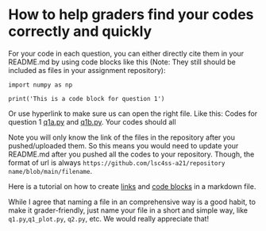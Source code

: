 # How to help graders find your codes correctly and quickly


For your code in each question, you can either directly cite them in your README.md by using code blocks like this (Note: They still should be included as files in your assignment repository):

``` 
import numpy as np

print('This is a code block for question 1')
```

Or use hyperlink to make sure us can open the right file. Like this: Codes for question 1 [q1a.py](https://github.com/lsc4ss-a21/assignment-1-jinfei1125/blob/main/q1a.py) and [q1b.py](https://github.com/lsc4ss-a21/assignment-1-jinfei1125/blob/main/q1b.py). Your codes should all 

Note you will only know the link of the files in the repository after you pushed/uploaded them. So this means you would need to update your README.md after you pushed all the codes to your repository. Though, the format of url is always `https://github.com/lsc4ss-a21/repository name/blob/main/filename`. 

Here is a tutorial on how to create [links](https://www.markdownguide.org/basic-syntax/#links) and [code blocks](https://www.markdownguide.org/extended-syntax/#fenced-code-blocks) in a markdown file. 

While I agree that naming a file in an comprehensive way is a good habit, to make it grader-friendly, just name your file in a short and simple way, like `q1.py`,`q1_plot.py`, `q2.py`, etc. We would really appreciate that!
